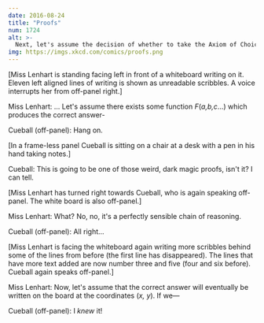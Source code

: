```yaml
---
date: 2016-08-24
title: "Proofs"
num: 1724
alt: >-
  Next, let's assume the decision of whether to take the Axiom of Choice is made by a deterministic process ...
img: https://imgs.xkcd.com/comics/proofs.png
---
```

[Miss Lenhart is standing facing left in front of a whiteboard writing on it. Eleven left aligned lines of writing is shown as unreadable scribbles. A voice interrupts her from off-panel right.]

Miss Lenhart: ... Let's assume there exists some function *F*(*a,b,c*...) which produces the correct answer-

Cueball (off-panel): Hang on.

[In a frame-less panel Cueball is sitting on a chair at a desk with a pen in his hand taking notes.]

Cueball: This is going to be one of those weird, dark magic proofs, isn't it? I can tell.

[Miss Lenhart has turned right towards Cueball, who is again speaking off-panel. The white board is also off-panel.]

Miss Lenhart: What? No, no, it's a perfectly sensible chain of reasoning.

Cueball (off-panel): All right...

[Miss Lenhart is facing the whiteboard again writing more scribbles behind some of the lines from before (the first line has disappeared). The lines that have more text added are now number three and five (four and six before). Cueball again speaks off-panel.]

Miss Lenhart: Now, let's assume that the correct answer will eventually be written on the board at the coordinates (*x, y*). If we—

Cueball (off-panel): I *knew* it!